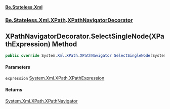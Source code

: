 #### [Be.Stateless.Xml](README.md 'README')
### [Be.Stateless.Xml.XPath](Be.Stateless.Xml.XPath.md 'Be.Stateless.Xml.XPath').[XPathNavigatorDecorator](XPathNavigatorDecorator.md 'Be.Stateless.Xml.XPath.XPathNavigatorDecorator')

## XPathNavigatorDecorator.SelectSingleNode(XPathExpression) Method

```csharp
public override System.Xml.XPath.XPathNavigator SelectSingleNode(System.Xml.XPath.XPathExpression expression);
```
#### Parameters

<a name='Be.Stateless.Xml.XPath.XPathNavigatorDecorator.SelectSingleNode(System.Xml.XPath.XPathExpression).expression'></a>

`expression` [System.Xml.XPath.XPathExpression](https://docs.microsoft.com/en-us/dotnet/api/System.Xml.XPath.XPathExpression 'System.Xml.XPath.XPathExpression')

#### Returns
[System.Xml.XPath.XPathNavigator](https://docs.microsoft.com/en-us/dotnet/api/System.Xml.XPath.XPathNavigator 'System.Xml.XPath.XPathNavigator')